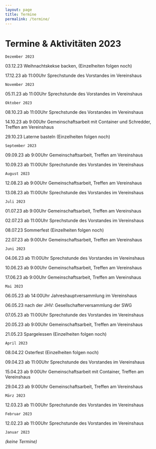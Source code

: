 ```yaml
---
layout: page
title: Termine
permalink: /termine/
---
```


# Termine & Aktivitäten 2023

    Dezember 2023

03.12.23 Weihnachtskekse backen, (Einzelheiten folgen noch)

17.12.23 ab 11:00Uhr Sprechstunde des Vorstandes im Vereinshaus


    November 2023

05.11.23 ab 11:00Uhr Sprechstunde des Vorstandes im Vereinshaus


    Oktober 2023

08.10.23 ab 11:00Uhr Sprechstunde des Vorstandes im Vereinshaus

14.10.23 ab 9:00Uhr Gemeinschaftsarbeit mit Container und Schredder, Treffen am Vereinshaus

29.10.23 Laterne basteln (Einzelheiten folgen noch)


    September 2023

09.09.23 ab 9:00Uhr Gemeinschaftsarbeit, Treffen am Vereinshaus

10.09.23 ab 11:00Uhr Sprechstunde des Vorstandes im Vereinshaus


    August 2023

12.08.23 ab 9:00Uhr Gemeinschaftsarbeit, Treffen am Vereinshaus

13.08.23 ab 11:00Uhr Sprechstunde des Vorstandes im Vereinshaus


    Juli 2023

01.07.23 ab 9:00Uhr Gemeinschaftsarbeit, Treffen am Vereinshaus

02.07.23 ab 11:00Uhr Sprechstunde des Vorstandes im Vereinshaus

08.07.23 Sommerfest (Einzelheiten folgen noch)

22.07.23 ab 9:00Uhr Gemeinschaftsarbeit, Treffen am Vereinshaus


    Juni 2023

04.06.23 ab 11:00Uhr Sprechstunde des Vorstandes im Vereinshaus

10.06.23 ab 9:00Uhr Gemeinschaftsarbeit, Treffen am Vereinshaus

17.06.23 ab 9:00Uhr Gemeinschaftsarbeit, Treffen am Vereinshaus


    Mai 2023

06.05.23 ab 14:00Uhr Jahreshauptversammlung im Vereinshaus

06.05.23 nach der JHV: Gesellschafterversammlung der SWG

07.05.23 ab 11:00Uhr Sprechstunde des Vorstandes im Vereinshaus

20.05.23 ab 9:00Uhr Gemeinschaftsarbeit, Treffen am Vereinshaus

21.05.23 Spargelessen (Einzelheiten folgen noch)


    April 2023

08.04.22 Osterfest (Einzelheiten folgen noch)

09.04.23 ab 11:00Uhr Sprechstunde des Vorstandes im Vereinshaus

15.04.23 ab 9:00Uhr Gemeinschaftsarbeit mit Container, Treffen am Vereinshaus

29.04.23 ab 9:00Uhr Gemeinschaftsarbeit, Treffen am Vereinshaus


    März 2023

12.03.23 ab 11:00Uhr Sprechstunde des Vorstandes im Vereinshaus


    Februar 2023

12.02.23 ab 11:00Uhr Sprechstunde des Vorstandes im Vereinshaus


    Januar 2023

*(keine Termine)* 
